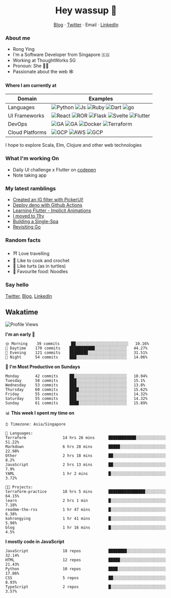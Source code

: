 # <div align="center">Hey wassup 👊</div>
<div align="center">
<a href="https://rongying.co">Blog</a> &middot; <a href="https://twitter.com/RongRunBuild">Twitter</a> &middot; <a mailto="kohrongying@gmail.com">Email</a> &middot; <a href="https://sg.linkedin.com/in/rongyingkoh">LinkedIn</a>
</div>

### About me
* Rong Ying
* I'm a Software Developer from Singapore 🇸🇬
* Working at ThoughtWorks SG 
* Pronoun: She 👩‍💻
* Passionate about the web 🕸

#### Where I am currently at
|Domain|Examples|
|---|---|
|Languages|![Python](https://img.shields.io/badge/python-black?style=for-the-badge&logo=python&logoColor=white) ![Js](https://img.shields.io/badge/javascript-black?style=for-the-badge&logo=javascript&logoColor=white) ![Ruby](https://img.shields.io/badge/ruby-black?style=for-the-badge&logo=ruby&logoColor=white) ![Dart](https://img.shields.io/badge/dart-50%25-blue?style=for-the-badge&logo=dart&) ![go](https://img.shields.io/badge/go-50%25-blue?style=for-the-badge&logo=go&logoColor=white)   |
|UI Frameworks   |![React](https://img.shields.io/badge/react-purple?style=for-the-badge&logo=react&logoColor=white) ![ROR](https://img.shields.io/badge/ruby_on_rails-violet?style=for-the-badge&logo=ruby&logoColor=white) ![Flask](https://img.shields.io/badge/flask-purple?style=for-the-badge&logo=flask&logoColor=white) ![Svelte](https://img.shields.io/badge/svelte-violet?style=for-the-badge&logo=svelte&logoColor=white) ![Flutter](https://img.shields.io/badge/flutter-purple?style=for-the-badge&logo=flutter) |
|DevOps|![GA](https://img.shields.io/badge/Github_Actions-orange?style=for-the-badge&logo=github) ![GA](https://img.shields.io/badge/CircleCI-e6ae00?style=for-the-badge&logo=circleci) ![Docker](https://img.shields.io/badge/Docker-orange?style=for-the-badge&logo=docker&logoColor=white) ![Terraform](https://img.shields.io/badge/Terraform-e6ae00?style=for-the-badge&logo=terraform) |
|Cloud Platforms| ![GCP](https://img.shields.io/badge/GCP-41754E?style=for-the-badge&logo=googlecloud) ![AWS](https://img.shields.io/badge/AWS-green?style=for-the-badge&logo=amazonaws) ![GCP](https://img.shields.io/badge/Digital_ocean-41754E?style=for-the-badge&logo=digitalocean&logoColor=white) |

I hope to explore Scala, Elm, Clojure and other web technologies

### What I'm working On
- Daily UI challenge x Flutter on [codepen](https://codepen.io/collection/nGYxNN)
- Note taking app

### My latest ramblings
<!-- BLOGPOSTS:START -->
- [Created an IG filter with PickerUI!](https://blog.rongying.co/posts/2020/08/Building-an-IG-filter-with-PickerUI/)
- [Deploy deno with Github Actions](https://blog.rongying.co/posts/2020/08/Building-a-CICD-Pipeline-with-Github/)
- [Learning Flutter - Implicit Animations](https://blog.rongying.co/posts/2020/07/Learning-Flutter---Implicit-Animations/)
- [I moved to 11ty](https://blog.rongying.co/posts/2020/07/I-moved-to-11ty/)
- [Building a Single-Spa](https://blog.rongying.co/posts/2020/06/Building-a-Single-Spa/)
- [Revisiting Go](https://blog.rongying.co/posts/2020/06/Revisiting-Go/)
<!-- BLOGPOSTS:END -->

### Random facts
- ⛩ Love travelling
- 🧶 Like to cook and crochet
- 🐢 Like turts (as in turtles)
- 🍜 Favourite food: Noodles


### Say hello
[Twitter](https://twitter.com/RongRunBuild),
[Blog](https://rongying.co),
[LinkedIn](https://sg.linkedin.com/in/rongyingkoh)

## Wakatime
<!--START_SECTION:waka-->
![Profile Views](http://img.shields.io/badge/Profile%20Views-44-blue)

**I'm an early 🐤** 

```text
🌞 Morning    39 commits     ██░░░░░░░░░░░░░░░░░░░░░░░   10.16% 
🌆 Daytime    170 commits    ███████████░░░░░░░░░░░░░░   44.27% 
🌃 Evening    121 commits    ████████░░░░░░░░░░░░░░░░░   31.51% 
🌙 Night      54 commits     ███░░░░░░░░░░░░░░░░░░░░░░   14.06%

```
📅 **I'm Most Productive on Sundays** 

```text
Monday       42 commits     ██░░░░░░░░░░░░░░░░░░░░░░░   10.94% 
Tuesday      58 commits     ███░░░░░░░░░░░░░░░░░░░░░░   15.1% 
Wednesday    53 commits     ███░░░░░░░░░░░░░░░░░░░░░░   13.8% 
Thursday     60 commits     ████░░░░░░░░░░░░░░░░░░░░░   15.62% 
Friday       55 commits     ███░░░░░░░░░░░░░░░░░░░░░░   14.32% 
Saturday     55 commits     ███░░░░░░░░░░░░░░░░░░░░░░   14.32% 
Sunday       61 commits     ████░░░░░░░░░░░░░░░░░░░░░   15.89%

```


📊 **This week I spent my time on** 

```text
⌚︎ Timezone: Asia/Singapore

💬 Languages: 
Terraform                14 hrs 26 mins      ████████████░░░░░░░░░░░░░   51.22% 
Markdown                 6 hrs 28 mins       █████░░░░░░░░░░░░░░░░░░░░   22.98% 
Other                    2 hrs 18 mins       ██░░░░░░░░░░░░░░░░░░░░░░░   8.2% 
JavaScript               2 hrs 13 mins       ██░░░░░░░░░░░░░░░░░░░░░░░   7.9% 
YAML                     1 hr 2 mins         █░░░░░░░░░░░░░░░░░░░░░░░░   3.72%

🐱‍💻 Projects: 
terraform-practice       18 hrs 5 mins       ████████████████░░░░░░░░░   64.15% 
learn                    2 hrs 1 min         █░░░░░░░░░░░░░░░░░░░░░░░░   7.18% 
readme-the-rss           1 hr 47 mins        █░░░░░░░░░░░░░░░░░░░░░░░░   6.38% 
kohrongying              1 hr 41 mins        █░░░░░░░░░░░░░░░░░░░░░░░░   5.98% 
blog                     1 hr 16 mins        █░░░░░░░░░░░░░░░░░░░░░░░░   4.5%

```

**I mostly code in JavaScript** 

```text
JavaScript               18 repos            ████████░░░░░░░░░░░░░░░░░   32.14% 
HTML                     12 repos            █████░░░░░░░░░░░░░░░░░░░░   21.43% 
Python                   10 repos            ████░░░░░░░░░░░░░░░░░░░░░   17.86% 
CSS                      5 repos             ██░░░░░░░░░░░░░░░░░░░░░░░   8.93% 
TypeScript               2 repos             █░░░░░░░░░░░░░░░░░░░░░░░░   3.57%

```



<!--END_SECTION:waka-->

<!--
**kohrongying/kohrongying** is a ✨ _special_ ✨ repository because its `README.md` (this file) appears on your GitHub profile.

Here are some ideas to get you started:

- 🔭 I’m currently working on ...
- 🌱 I’m currently learning ...
- 👯 I’m looking to collaborate on ...
- 🤔 I’m looking for help with ...
- 💬 Ask me about ...

TODO
clean up the table
find a way to pull latests posts from blog
-->

